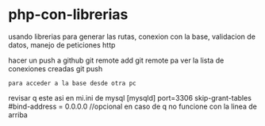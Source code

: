 # php-con-librerias
usando librerias para generar las rutas, conexion con la base, validacion de datos, manejo de peticiones http

hacer un push a github
git remote add <nombre de la conexion> <url del repo>
git remote pa ver la lista de conexiones creadas
git push <nombre de la conexion>  <nombre de la rama git ej: master>
  
    para acceder a la base desde otra pc 
revisar q este asi en mi.ini de mysql
  [mysqld]
port=3306
skip-grant-tables
 #bind-address = 0.0.0.0  //opcional en caso de q no funcione con la linea de arriba
